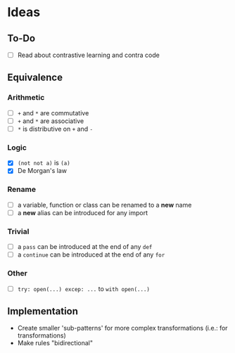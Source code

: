 # Ideas

## To-Do

- [ ] Read about contrastive learning and contra code

## Equivalence

### Arithmetic

- [ ] `+` and `*` are commutative
- [ ] `+` and `*` are associative
- [ ] `*` is distributive on `+` and `-`

### Logic

- [x] `(not not a)` is `(a)`
- [x] De Morgan's law

### Rename

- [ ] a variable, function or class can be renamed to a **new** name
- [ ] a **new** alias can be introduced for any import

### Trivial

- [ ] a `pass` can be introduced at the end of any `def`
- [ ] a `continue` can be introduced at the end of any `for`

### Other

- [ ] `try: open(...) excep: ...` to `with open(...)`

## Implementation

- Create smaller 'sub-patterns' for more complex transformations (i.e.: for transformations)
- Make rules "bidirectional"
